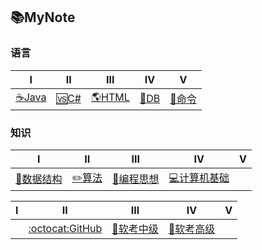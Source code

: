 ## 📚MyNote
 
### 语言
|  Ⅰ  |  Ⅱ  |  Ⅲ  |  Ⅳ  |  Ⅴ  | 
|:----:|:----:|:----:|:----:|:----:|
|[☕Java️    ](Interview-Java/Java.md)|[🆚C#](Interview-NET/NET.md)|[🌎HTML](Interview-HTML/HTML.md)|[💾DB](Interview-DB/DB.md)|[🔧命令](Interview-Other/Tool.md) |

### 知识
|  Ⅰ  |  Ⅱ  |  Ⅲ  |  Ⅳ  |  Ⅴ  | 
|:----:|:----:|:----:|:----:|:----:|
|[📏数据结构](Interview-DSAndA/DS.md)|[✏️算法](Interview-DSAndA/Algorithm.md)|[🎴编程思想](Interview-ComAndThink/Thinking.md)|[💻计算机基础](Interview-ComAndThink/ComputerBasic.md)| |


|  Ⅰ  |  Ⅱ  |  Ⅲ  |  Ⅳ  |  Ⅴ  | 
|:----:|:----:|:----:|:----:|:----:| 
||[:octocat:GitHub](Interview-Other/GitHub.md)| [📃软考中级](Interview-Other/NCRE.md)| [📃软考高级](Interview-Other/NCRE2.md)| | 

